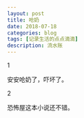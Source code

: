 ```yaml
---
layout: post
title: 呛奶
date: 2018-07-18
categories: blog
tags: [记录生活的点点滴滴]
description: 流水账
---
```


1 

安安呛奶了，吓坏了。

2

恐怖屋这本小说还不错。









